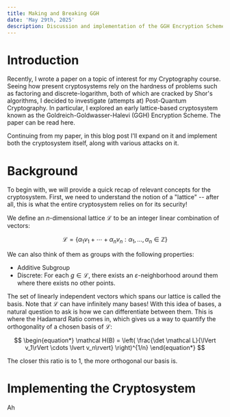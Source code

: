 ```yaml
---
title: Making and Breaking GGH
date: 'May 29th, 2025'
description: Discussion and implementation of the GGH Encryption Scheme and its attacks in Python.
---
```


# Introduction
Recently, I wrote a paper on a topic of interest for my Cryptography course. Seeing how present cryptosystems rely on the hardness of problems such as factoring and discrete-logarithm, both of which are cracked by Shor's algorithms, I decided to investigate (attempts at) Post-Quantum Cryptography. In particular, I explored an early lattice-based cryptosystem known as the Goldreich-Goldwasser-Halevi (GGH) Encryption Scheme. The paper can be read here.

Continuing from my paper, in this blog post I'll expand on it and implement both the cryptosystem itself, along with various attacks on it.

# Background
To begin with, we will provide a quick recap of relevant concepts for the cryptosystem. First, we need to understand the notion of a "lattice" -- after all, this is what the entire cryptosystem relies on for its security!

We define an $n$-dimensional lattice $\mathcal{L}$ to be an integer linear combination of vectors:

$$
\begin{equation*}
    \mathcal{L} = \left\{ \alpha_1v_1 + \cdots + \alpha_nv_n : \alpha_1, \ldots, \alpha_n \in \mathbb{Z} \right\}
\end{equation*}
$$

We can also think of them as groups with the following properties:
- Additive Subgroup
- Discrete: For each $g \in \mathcal L$, there exists an $\varepsilon$-neighborhood around them where there exists no other points.



The set of linearly independent vectors which spans our lattice is called the basis. Note that $\mathcal L$ can have infinitely many bases! With this idea of bases, a natural question to ask is how we can differentiate between them. This is where the Hadamard Ratio comes in, which gives us a way to quantify the orthogonality of a chosen basis of $\mathcal L$:

$$
\begin{equation*}
    \mathcal H(B) = \left( \frac{\det \mathcal L}{\lVert v_1\rVert \cdots \lvert v_n\rvert} \right)^{1/n}
\end{equation*}
$$

The closer this ratio is to $1$, the more orthogonal our basis is.
# Implementing the Cryptosystem
Ah
